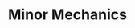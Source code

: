 ---
layout: default
title: Minor Mechanics
has_toc: true
nav_order: 7
descrption: Minor Mechanics.
---